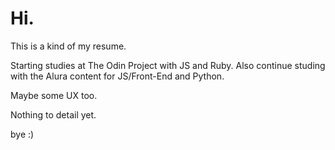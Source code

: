 # Hi.
This is a kind of my resume.

Starting studies at The Odin Project with JS and Ruby.
Also continue studing with the Alura content for JS/Front-End and Python.

Maybe some UX too.

Nothing to detail yet.

 bye :)
